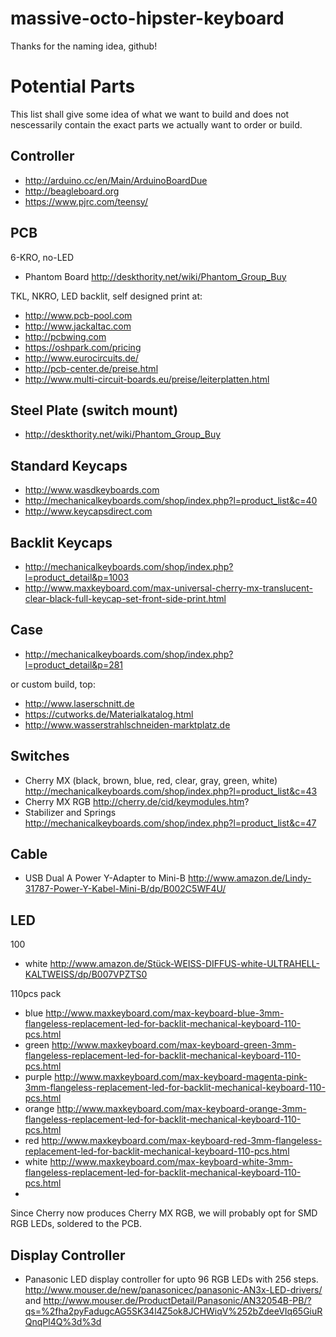 massive-octo-hipster-keyboard
=============================

Thanks for the naming idea, github!

Potential Parts
===============

This list shall give some idea of what we want to build and does not nescessarily contain the exact parts we actually want to order or build. 

Controller
----------

* http://arduino.cc/en/Main/ArduinoBoardDue
* http://beagleboard.org
* https://www.pjrc.com/teensy/

PCB
---
6-KRO, no-LED

* Phantom Board http://deskthority.net/wiki/Phantom_Group_Buy

TKL, NKRO, LED backlit, self designed print at:

* http://www.pcb-pool.com
* http://www.jackaltac.com
* http://pcbwing.com
* https://oshpark.com/pricing
* http://www.eurocircuits.de/
* http://pcb-center.de/preise.html
* http://www.multi-circuit-boards.eu/preise/leiterplatten.html


Steel Plate (switch mount)
--------------------------

* http://deskthority.net/wiki/Phantom_Group_Buy

Standard Keycaps
-------------

* http://www.wasdkeyboards.com
* http://mechanicalkeyboards.com/shop/index.php?l=product_list&c=40
* http://www.keycapsdirect.com

Backlit Keycaps
------------

* http://mechanicalkeyboards.com/shop/index.php?l=product_detail&p=1003
* http://www.maxkeyboard.com/max-universal-cherry-mx-translucent-clear-black-full-keycap-set-front-side-print.html

Case 
----

* http://mechanicalkeyboards.com/shop/index.php?l=product_detail&p=281

or custom build, top:

* http://www.laserschnitt.de
* https://cutworks.de/Materialkatalog.html
* http://www.wasserstrahlschneiden-marktplatz.de

Switches
--------

* Cherry MX (black, brown, blue, red, clear, gray, green, white) http://mechanicalkeyboards.com/shop/index.php?l=product_list&c=43
* Cherry MX RGB http://cherry.de/cid/keymodules.htm?
* Stabilizer and Springs http://mechanicalkeyboards.com/shop/index.php?l=product_list&c=47

Cable
-----

* USB Dual A Power Y-Adapter to Mini-B http://www.amazon.de/Lindy-31787-Power-Y-Kabel-Mini-B/dp/B002C5WF4U/

LED
---
100
* white http://www.amazon.de/Stück-WEISS-DIFFUS-white-ULTRAHELL-KALTWEISS/dp/B007VPZTS0

110pcs pack

* blue http://www.maxkeyboard.com/max-keyboard-blue-3mm-flangeless-replacement-led-for-backlit-mechanical-keyboard-110-pcs.html
* green http://www.maxkeyboard.com/max-keyboard-green-3mm-flangeless-replacement-led-for-backlit-mechanical-keyboard-110-pcs.html
* purple http://www.maxkeyboard.com/max-keyboard-magenta-pink-3mm-flangeless-replacement-led-for-backlit-mechanical-keyboard-110-pcs.html
* orange http://www.maxkeyboard.com/max-keyboard-orange-3mm-flangeless-replacement-led-for-backlit-mechanical-keyboard-110-pcs.html
* red http://www.maxkeyboard.com/max-keyboard-red-3mm-flangeless-replacement-led-for-backlit-mechanical-keyboard-110-pcs.html
* white http://www.maxkeyboard.com/max-keyboard-white-3mm-flangeless-replacement-led-for-backlit-mechanical-keyboard-110-pcs.html
* 

Since Cherry now produces Cherry MX RGB, we will probably opt for SMD RGB LEDs, soldered to the PCB.

Display Controller
------------------

* Panasonic LED display controller for upto 96 RGB LEDs with 256 steps. http://www.mouser.de/new/panasonicec/panasonic-AN3x-LED-drivers/ and  http://www.mouser.de/ProductDetail/Panasonic/AN32054B-PB/?qs=%2fha2pyFadugcAG5SK34l4Z5ok8JCHWiqV%252bZdeeVIq65GiuRQnqPl4Q%3d%3d
